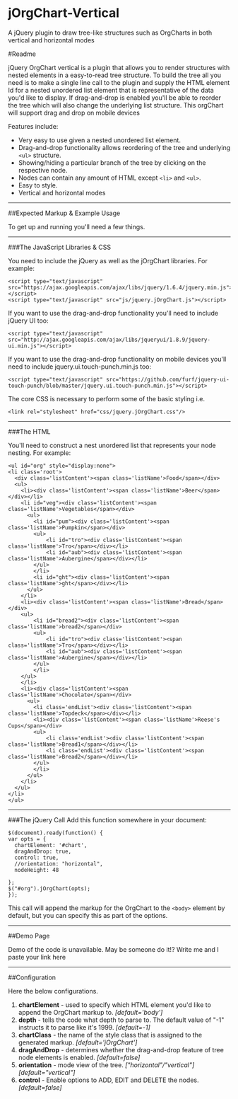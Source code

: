 # jOrgChart-Vertical
A jQuery plugin to draw tree-like structures such as OrgCharts in both vertical and horizontal modes

#Readme


jQuery OrgChart vertical is a plugin that allows you to render structures with nested elements in a easy-to-read tree structure. To build the tree all you need is to make a single line call to the plugin and supply the HTML element Id for a nested unordered list element that is representative of the data you'd like to display. If drag-and-drop is enabled you'll be able to reorder the tree which will also change the underlying list structure. 
This orgChart will support drag and drop on mobile devices


Features include:

* Very easy to use given a nested unordered list element.
* Drag-and-drop functionality allows reordering of the tree and underlying `<ul>` structure.
* Showing/hiding a particular branch of the tree by clicking on the respective node.
* Nodes can contain any amount of HTML except `<li>` and `<ul>`.
* Easy to style.
* Vertical and horizontal modes


----

##Expected Markup & Example Usage

To get up and running you'll need a few things. 

-----

###The JavaScript Libraries & CSS

You need to include the jQuery as well as the jOrgChart libraries. For example:

	<script type="text/javascript" src="https://ajax.googleapis.com/ajax/libs/jquery/1.6.4/jquery.min.js"></script>
	<script type="text/javascript" src="js/jquery.jOrgChart.js"></script>

If you want to use the drag-and-drop functionality you'll need to include jQuery UI too:

	<script type="text/javascript" src="http://ajax.googleapis.com/ajax/libs/jqueryui/1.8.9/jquery-ui.min.js"></script>
	
If you want to use the drag-and-drop functionality on mobile devices you'll need to include jquery.ui.touch-punch.min.js too:

	<script type="text/javascript" src="https://github.com/furf/jquery-ui-touch-punch/blob/master/jquery.ui.touch-punch.min.js"></script>
	
The core CSS is necessary to perform some of the basic styling i.e.

    <link rel="stylesheet" href="css/jquery.jOrgChart.css"/>

----

###The HTML

You'll need to construct a nest unordered list that represents your node nesting. For example:

	<ul id="org" style="display:none">
	<li class='root'>
	  <div class='listContent'><span class='listName'>Food</span></div>
	  <ul>
		<li><div class='listContent'><span class='listName'>Beer</span></div></li>
		<li id="veg"><div class='listContent'><span class='listName'>Vegetables</span></div>
		  <ul>
			<li id="pum"><div class='listContent'><span class='listName'>Pumpkin</span></div>
			<ul>
				<li id="tro"><div class='listContent'><span class='listName'>Tro</span></div></li>
				<li id="aub"><div class='listContent'><span class='listName'>Aubergine</span></div></li>
			</ul>
			</li>
			<li id="ght"><div class='listContent'><span class='listName'>ght</span></div></li>
		  </ul>
		</li>
		<li><div class='listContent'><span class='listName'>Bread</span></div>
		<ul>
			<li id="bread2"><div class='listContent'><span class='listName'>bread2</span></div>
			<ul>
				<li id="tro"><div class='listContent'><span class='listName'>Tro</span></div></li>
				<li id="aub"><div class='listContent'><span class='listName'>Aubergine</span></div></li>
			</ul>
			</li>
		</ul>
		</li>
		<li><div class='listContent'><span class='listName'>Chocolate</span></div>
		  <ul>
			<li class='endList'><div class='listContent'><span class='listName'>Topdeck</span></div></li>
			<li><div class='listContent'><span class='listName'>Reese's Cups</span></div>
			<ul>
				<li class='endList'><div class='listContent'><span class='listName'>Bread1</span></div></li>
				<li class='endList'><div class='listContent'><span class='listName'>Bread2</span></div></li>
			</ul>
			</li>
		  </ul>
		</li>
	  </ul>
	</li>
	</ul>


-----

###The jQuery Call
Add this function somewhere in your document:
	

	$(document).ready(function() {
    var opts = {
      chartElement: '#chart',
      dragAndDrop: true,
      control: true,
	  //orientation: "horizontal",
	  nodeHeight: 48
	  
    };
	$("#org").jOrgChart(opts);
	});

	
This call will append the markup for the OrgChart to the `<body>` element by default, but you can specify this as part of the options.


------

##Demo Page

Demo of the code is unavailable. May be someone do it!? Write me and I paste your link here 

-----

##Configuration

Here the below configurations.

1. **chartElement** - used to specify which HTML element you'd like to append the OrgChart markup to. *[default='body']*
2. **depth** - tells the code what depth to parse to. The default value of "-1" instructs it to parse like it's 1999. *[default=-1]*
3. **chartClass** - the name of the style class that is assigned to the generated markup. *[default='jOrgChart']*
4. **dragAndDrop** - determines whether the drag-and-drop feature of tree node elements is enabled. *[default=false]*
5. **orientation** - mode view of the tree. *["horizontal"/"vertical"]* *[default="vertical"]*
6. **control** - Enable options to ADD, EDIT and DELETE the nodes. *[default=false]*

